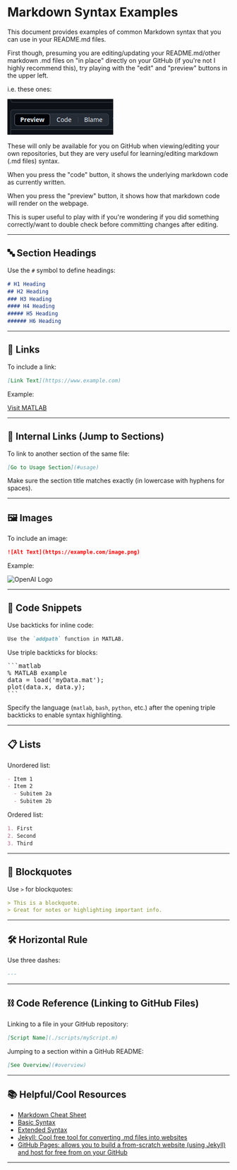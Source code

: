 # Markdown Syntax Examples

This document provides examples of common Markdown syntax that you can use in your README.md files.

First though, presuming you are editing/updating your README.md/other markdown .md files on "in place" directly on your GitHub (if you're not I highly recommend this), try playing with the "edit" and "preview" buttons in the upper left. 

i.e. these ones:

![buttonPic](https://github.com/ejduwell/pipeCleaner/blob/main/GitHubHelp/previewCodeButtons.png)

These will only be available for you on GitHub when viewing/editing your own repositories, but they are very useful for learning/editing markdown (.md files) syntax. 

When you press the "code" button, it shows the underlying markdown code as currently written.

When you press the "preview" button, it shows how that markdown code will render on the webpage.

This is super useful to play with if you're wondering if you did something correctly/want to double check before committing changes after editing.

---

## 🔤 Section Headings

Use the `#` symbol to define headings:

```markdown
# H1 Heading
## H2 Heading
### H3 Heading
#### H4 Heading
##### H5 Heading
###### H6 Heading
```

---

## 🔗 Links

To include a link:

```markdown
[Link Text](https://www.example.com)
```

Example:

[Visit MATLAB](https://www.mathworks.com/)

---

## 🔀 Internal Links (Jump to Sections)

To link to another section of the same file:

```markdown
[Go to Usage Section](#usage)
```

Make sure the section title matches exactly (in lowercase with hyphens for spaces).

---

## 🖼️ Images

To include an image:

```markdown
![Alt Text](https://example.com/image.png)
```

Example:

![OpenAI Logo](https://upload.wikimedia.org/wikipedia/commons/4/4d/OpenAI_Logo.svg)

---

## 🧩 Code Snippets

Use backticks for inline code:

```markdown
Use the `addpath` function in MATLAB.
```

Use triple backticks for blocks:

<pre>
```matlab
% MATLAB example
data = load('myData.mat');
plot(data.x, data.y);
```
</pre>

Specify the language (`matlab`, `bash`, `python`, etc.) after the opening triple backticks to enable syntax highlighting.

---

## 📋 Lists

Unordered list:

```markdown
- Item 1
- Item 2
  - Subitem 2a
  - Subitem 2b
```

Ordered list:

```markdown
1. First
2. Second
3. Third
```

---

## 📑 Blockquotes

Use `>` for blockquotes:

```markdown
> This is a blockquote.
> Great for notes or highlighting important info.
```

---

## 🛠 Horizontal Rule

Use three dashes:

```markdown
---
```

---

## ⛓ Code Reference (Linking to GitHub Files)

Linking to a file in your GitHub repository:

```markdown
[Script Name](./scripts/myScript.m)
```

Jumping to a section within a GitHub README:

```markdown
[See Overview](#overview)
```

---

## 📚 Helpful/Cool Resources

- [Markdown Cheat Sheet](https://www.markdownguide.org/cheat-sheet/)
- [Basic Syntax](https://www.markdownguide.org/basic-syntax/)
- [Extended Syntax](https://www.markdownguide.org/extended-syntax/)
- [Jekyll: Cool free tool for converting .md files into websites](https://jekyllrb.com/)
- [GitHub Pages: allows you to build a from-scratch website (using Jekyll) and host for free from on your GitHub](https://pages.github.com/)

---
